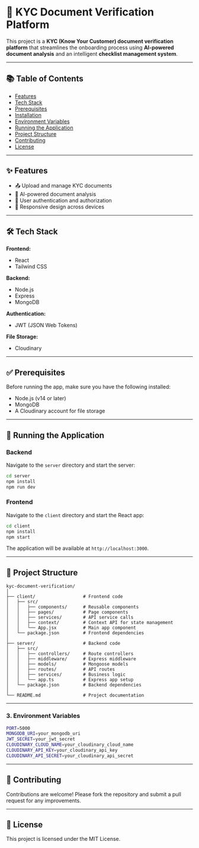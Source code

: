 # 🔐 KYC Document Verification Platform

This project is a **KYC (Know Your Customer) document verification platform** that streamlines the onboarding process using **AI-powered document analysis** and an intelligent **checklist management system**.

---

## 📚 Table of Contents

- [Features](#features)
- [Tech Stack](#tech-stack)
- [Prerequisites](#prerequisites)
- [Installation](#installation)
- [Environment Variables](#environment-variables)
- [Running the Application](#running-the-application)
- [Project Structure](#project-structure)
- [Contributing](#contributing)
- [License](#license)

---

## ✨ Features

- 📤 Upload and manage KYC documents
- 🤖 AI-powered document analysis
- 🔐 User authentication and authorization
- 📱 Responsive design across devices

---

## 🛠 Tech Stack

**Frontend:**

- React
- Tailwind CSS

**Backend:**

- Node.js
- Express
- MongoDB

**Authentication:**

- JWT (JSON Web Tokens)

**File Storage:**

- Cloudinary

---

## ✅ Prerequisites

Before running the app, make sure you have the following installed:

- Node.js (v14 or later)
- MongoDB
- A Cloudinary account for file storage

---

## 🚀 Running the Application

### Backend

Navigate to the `server` directory and start the server:

```bash
cd server
npm install
npm run dev
```

### Frontend

Navigate to the `client` directory and start the React app:

```bash
cd client
npm install
npm start
```

The application will be available at `http://localhost:3000`.

---

## 📁 Project Structure

```
kyc-document-verification/
│
├── client/                  # Frontend code
│   ├── src/
│   │   ├── components/      # Reusable components
│   │   ├── pages/           # Page components
│   │   ├── services/        # API service calls
│   │   ├── context/         # Context API for state management
│   │   └── App.jsx          # Main app component
│   └── package.json         # Frontend dependencies
│
├── server/                  # Backend code
│   ├── src/
│   │   ├── controllers/     # Route controllers
│   │   ├── middleware/      # Express middleware
│   │   ├── models/          # Mongoose models
│   │   ├── routes/          # API routes
│   │   ├── services/        # Business logic
│   │   └── app.ts           # Express app setup
│   └── package.json         # Backend dependencies
│
└── README.md                # Project documentation
```

---

### 3. Environment Variables

```bash
PORT=5000
MONGODB_URI=your_mongodb_uri
JWT_SECRET=your_jwt_secret
CLOUDINARY_CLOUD_NAME=your_cloudinary_cloud_name
CLOUDINARY_API_KEY=your_cloudinary_api_key
CLOUDINARY_API_SECRET=your_cloudinary_api_secret
```

---

## 🤝 Contributing

Contributions are welcome! Please fork the repository and submit a pull request for any improvements.

---

## 📜 License

This project is licensed under the MIT License.
